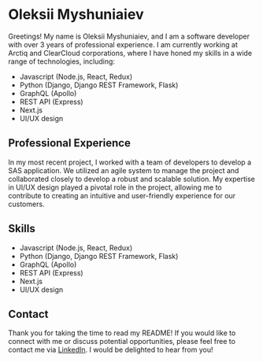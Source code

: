 # Oleksii Myshuniaiev

Greetings! My name is Oleksii Myshuniaiev, and I am a software developer with over 3 years of professional experience. I am currently working at Arctiq and ClearCloud corporations, where I have honed my skills in a wide range of technologies, including:

- Javascript (Node.js, React, Redux)
- Python (Django, Django REST Framework, Flask)
- GraphQL (Apollo)
- REST API (Express)
- Next.js
- UI/UX design

## Professional Experience

In my most recent project, I worked with a team of developers to develop a SAS application. We utilized an agile system to manage the project and collaborated closely to develop a robust and scalable solution. My expertise in UI/UX design played a pivotal role in the project, allowing me to contribute to creating an intuitive and user-friendly experience for our customers.

## Skills

- Javascript (Node.js, React, Redux)
- Python (Django, Django REST Framework, Flask)
- GraphQL (Apollo)
- REST API (Express)
- Next.js
- UI/UX design

## Contact

Thank you for taking the time to read my README! If you would like to connect with me or discuss potential opportunities, please feel free to contact me via [LinkedIn](https://www.linkedin.com/in/myshuniaiev/). I would be delighted to hear from you!
